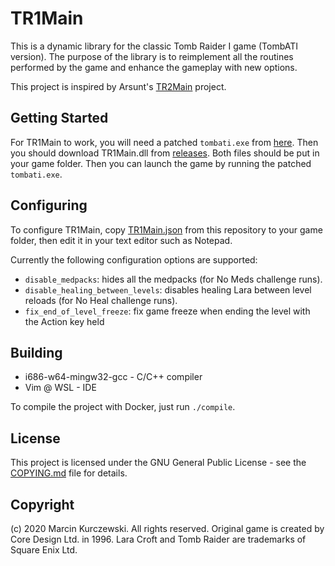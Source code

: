 # TR1Main

This is a dynamic library for the classic Tomb Raider I game (TombATI version).
The purpose of the library is to reimplement all the routines performed by the
game and enhance the gameplay with new options.

This project is inspired by Arsunt's [TR2Main](https://github.com/Arsunt/TR2Main/) project.

## Getting Started

For TR1Main to work, you will need a patched `tombati.exe` from
[here](https://github.com/rr-/TR1Main/tree/master/bin). Then you should
download TR1Main.dll from [releases](https://github.com/rr-/TR1Main/releases).
Both files should be put in your game folder. Then you can launch the game by
running the patched `tombati.exe`.

## Configuring

To configure TR1Main, copy
[TR1Main.json](https://raw.githubusercontent.com/rr-/TR1Main/master/TR1Main.json)
from this repository to your game folder, then edit it in your text editor such
as Notepad.

Currently the following configuration options are supported:

- `disable_medpacks`: hides all the medpacks (for No Meds challenge runs).
- `disable_healing_between_levels`: disables healing Lara between level reloads
  (for No Heal challenge runs).
- `fix_end_of_level_freeze`: fix game freeze when ending the level with the
  Action key held

## Building

- i686-w64-mingw32-gcc - C/C++ compiler
- Vim @ WSL - IDE

To compile the project with Docker, just run `./compile`.

## License

This project is licensed under the GNU General Public License - see the
[COPYING.md](COPYING.md) file for details.

## Copyright

(c) 2020 Marcin Kurczewski. All rights reserved. Original game is created by
Core Design Ltd. in 1996. Lara Croft and Tomb Raider are trademarks of Square
Enix Ltd.
